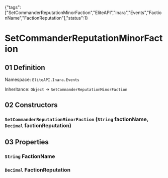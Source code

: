 {"tags":["SetCommanderReputationMinorFaction","EliteAPI","Inara","Events","FactionName","FactionReputation"],"status":1}

# SetCommanderReputationMinorFaction

## 01 Definition

Namespace: `EliteAPI.Inara.Events`

Inheritance: `Object` → `SetCommanderReputationMinorFaction`

## 02 Constructors

### `SetCommanderReputationMinorFaction` (`String` factionName, `Decimal` factionReputation)

## 03 Properties

### `String` FactionName

### `Decimal` FactionReputation

